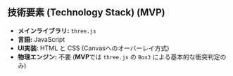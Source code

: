 ## 技術要素 (Technology Stack) (MVP)

* **メインライブラリ:** `three.js`
* **言語:** JavaScript
* **UI実装:** HTML と CSS (Canvasへのオーバーレイ方式)
* **物理エンジン:** 不要 (**MVP**では `three.js` の `Box3` による基本的な衝突判定のみ)
